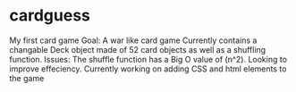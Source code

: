 cardguess
=========
My first card game
  Goal: A war like card game
    Currently contains a changable Deck object made of 52 card objects as well as a shuffling function.
  Issues: The shuffle function has a Big O value of (n^2). Looking to improve effeciency.
  Currently working on adding CSS and html elements to the game
